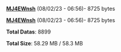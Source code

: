 [**MJ4EWnsh**](/data/MJ4EWnsh.txt) (08/02/23 - 06:56)- 8725 bytes

[**MJ4EWnsh**](/data/MJ4EWnsh.txt) (08/02/23 - 06:56)- 8725 bytes

**Total Datas**: 8899

**Total Size**: 58.29 MB / 58.3 MB